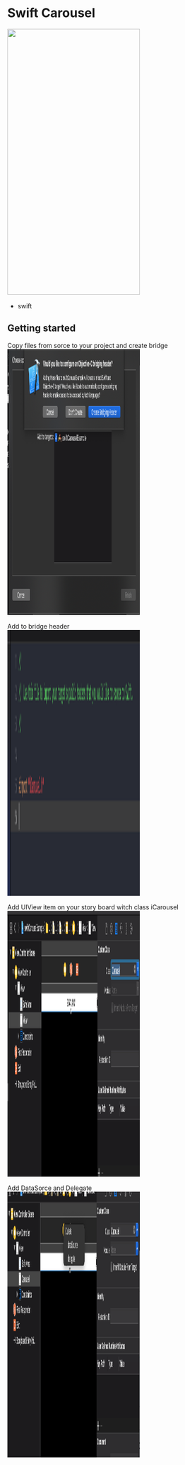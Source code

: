 # Swift Carousel

<img src="/img/gif.gif" height="600" width="300" />

* swift 

## Getting started

Copy files from sorce to your project and create bridge
<br>
<img src="/img/img1.png" height="600" width="300" />

Add to bridge header 
<br>
<img src="/img/img2.png" height="600" width="300" />

Add UIView item on your story board witch class iCarousel
<br>
<img src="/img/img3.png" height="600" width="300" />

Add DataSorce and Delegate 
<br>
<img src="/img/img4.png" height="600" width="300" />



